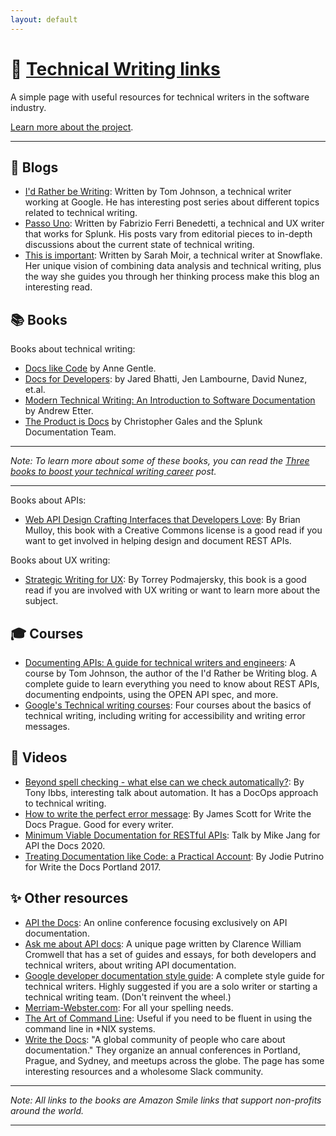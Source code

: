 ```yaml
---
layout: default
---
```


# 🔗 [Technical Writing links](/)

A simple page with useful resources for technical writers in the software
industry.

[Learn more about the project](/about.html).

---

## 📝 Blogs

- [I'd Rather be Writing](https://idratherbewriting.com/ref=technicalwriting.link): Written by Tom
  Johnson, a technical writer working at Google. He has interesting post series
  about different topics related to technical writing.
- [Passo Uno](https://passo.uno/ref=technicalwriting.link): Written by Fabrizio Ferri Benedetti, a
  technical and UX writer that works for Splunk. His posts vary from editorial
  pieces to in-depth discussions about the current state of technical writing.
- [This is important](https://thisisimportant.net/): Written by Sarah Moir, a
  technical writer at Snowflake. Her unique vision of combining data analysis
  and technical writing, plus the way she guides you through her thinking process
  make this blog an interesting read.

## 📚 Books

Books about technical writing:

- [Docs like Code](https://smile.amazon.com/Docs-Like-Code-Anne-Gentle-ebook/dp/B08KY82ZSB/ref=technicalwriting.link)
  by Anne Gentle.
- [Docs for Developers](https://smile.amazon.com/Docs-Developers-Engineers-Technical-Writing-ebook/dp/B09HLZGWKT/ref=technicalwriting.link):
  by Jared Bhatti, Jen Lambourne, David Nunez, et.al.
- [Modern Technical Writing: An Introduction to Software Documentation](https://smile.amazon.com/Modern-Technical-Writing-Introduction-Documentation-ebook/dp/B01A2QL9SS/ref=technicalwriting.link)
  by Andrew Etter.
- [The Product is Docs](https://smile.amazon.com/Product-Docs-technical-documentation-development-ebook/dp/B085KHTV95/ref=technicalwriting.link)
  by Christopher Gales and the Splunk Documentation Team.

---

_Note: To learn more about some of these books, you can read the [Three books to boost your technical writing career](https://bufferbuffer.com/three-books-to-boost-your-technical-writing-career/)
post._

---

Books about APIs:

- [Web API Design Crafting Interfaces that Developers Love](https://www.academia.edu/11335664/Web_API_Design_Crafting_Interfaces_that_Developers_Love/ref=technicalwriting.link): By Brian Mulloy,
  this book with a Creative Commons license is a good read if you want to get
  involved in helping design and document REST APIs.

Books about UX writing:
- [Strategic Writing for UX](https://smile.amazon.com/Strategic-Writing-Engagement-Conversion-Retention/dp/1492049395/):
  By Torrey Podmajersky, this book is a good read if you are involved with UX
  writing or want to learn more about the subject.

## 🎓 Courses

- [Documenting APIs: A guide for technical writers and engineers](https://idratherbewriting.com/learnapidoc/):
  A course by Tom Johnson, the author of the I'd Rather be Writing blog. A
  complete guide to learn everything you need to know about REST APIs,
  documenting endpoints, using the OPEN API spec, and more.
- [Google's Technical writing courses](https://developers.google.com/tech-writing/overview):
  Four courses about the basics of technical writing, including writing for
  accessibility and writing error messages.

## 🎥 Videos

- [Beyond spell checking - what else can we check automatically?](https://www.youtube.com/watch?v=8NukYx5ggCM):
  By Tony Ibbs, interesting talk about automation. It has a DocOps approach to
  technical writing.
- [How to write the perfect error message](https://www.youtube.com/watch?v=hzCfl8CGJuw):
  By James Scott for Write the Docs Prague. Good for every writer.
- [Minimum Viable Documentation for RESTful APIs](https://www.youtube.com/watch?v=E3YesNMUx1o):
  Talk by Mike Jang for API the Docs 2020.
- [Treating Documentation like Code: a Practical Account](https://www.youtube.com/watch?v=Mzu-c-FoOdw/ref=technicalwriting.link):
  By Jodie Putrino for Write the Docs Portland 2017.

## ✨ Other resources

- [API the Docs](https://apithedocs.org/): An online conference focusing
  exclusively on API documentation.
- [Ask me about API docs](https://askmeaboutapis.com/): A unique page written by
  Clarence William Cromwell that has a set of guides and essays, for both
  developers and technical writers, about writing API documentation.
- [Google developer documentation style guide](https://developers.google.com/style/):
  A complete style guide for technical writers. Highly suggested if you are a
  solo writer or starting a technical writing team. (Don't reinvent the wheel.)
- [Merriam-Webster.com](https://merriam-webster.com): For all your spelling needs.
- [The Art of Command Line](https://github.com/jlevy/the-art-of-command-line):
  Useful if you need to be fluent in using the command line in *NIX systems.
- [Write the Docs](https://www.writethedocs.org/): "A global community of people
  who care about documentation." They organize an annual conferences in Portland,
  Prague, and Sydney, and meetups across the globe. The page has some interesting
  resources and a wholesome Slack community.

---

_Note: All links to the books are Amazon Smile links that support non-profits
around the world._

---
